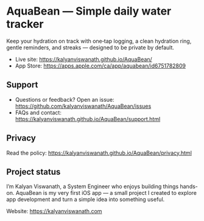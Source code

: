 # AquaBean — Simple daily water tracker



Keep your hydration on track with one‑tap logging, a clean hydration ring, gentle reminders, and streaks — designed to be private by default.

- Live site: https://kalyanviswanath.github.io/AquaBean/
- App Store: https://apps.apple.com/ca/app/aquabean/id6751782809

## Support
- Questions or feedback? Open an issue: https://github.com/kalyanviswanath/AquaBean/issues
- FAQs and contact: https://kalyanviswanath.github.io/AquaBean/support.html

## Privacy
Read the policy: https://kalyanviswanath.github.io/AquaBean/privacy.html

## Project status

I’m Kalyan Viswanath, a System Engineer who enjoys building things hands-on. AquaBean is my very first iOS app — a small project I created to explore app development and turn a simple idea into something useful.

Website: https://kalyanviswanath.com

